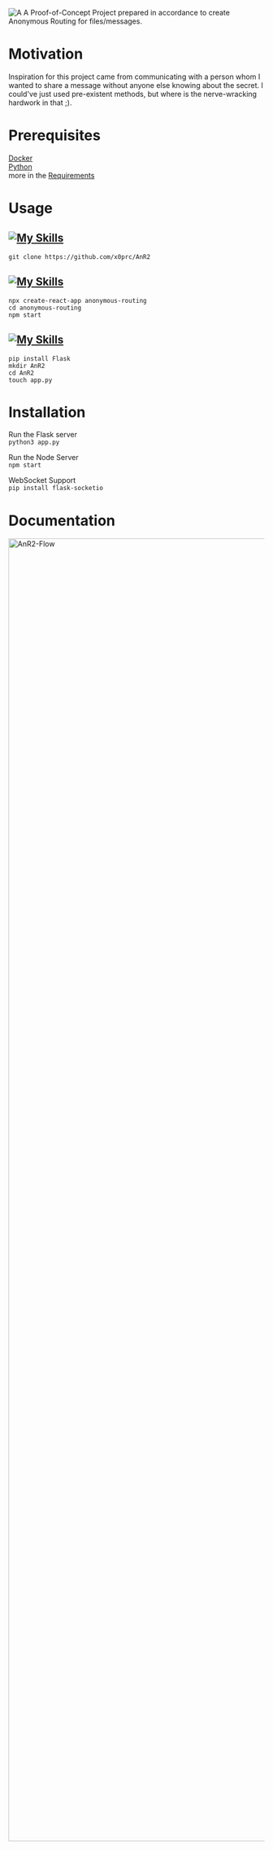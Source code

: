 
![A](https://github.com/user-attachments/assets/b422e604-047c-471d-bad6-12f05884ea94)
A Proof-of-Concept Project prepared in accordance to create Anonymous Routing for files/messages.

# Motivation
Inspiration for this project came from communicating with a person whom I wanted to share a message without anyone else knowing about the secret. I could've just used pre-existent methods, but where is the nerve-wracking hardwork in that ;). 

# Prerequisites
[Docker](https://get.docker.com/) <br>
[Python](https://python.org/) <br>
more in the [Requirements](https://github.com/x0prc/AnR2/requirements.txt) 

# Usage
## [![My Skills](https://skillicons.dev/icons?i=github&perline=1)](https://skillicons.dev)
`git clone https://github.com/x0prc/AnR2`

## [![My Skills](https://skillicons.dev/icons?i=react&perline=1)](https://skillicons.dev)
`npx create-react-app anonymous-routing` <br>
`cd anonymous-routing`<br>
`npm start`

## [![My Skills](https://skillicons.dev/icons?i=flask&perline=1)](https://skillicons.dev)
`pip install Flask` <br>
`mkdir AnR2` <br>
`cd AnR2` <br>
`touch app.py` 

# Installation
Run the Flask server <br>
`python3 app.py`

Run the Node Server <br>
`npm start`

WebSocket Support <br>
`pip install flask-socketio` 

# Documentation
<img width="2560" alt="AnR2-Flow" src="https://github.com/user-attachments/assets/306297a5-aefb-45d8-87be-bca5188a50f8">

